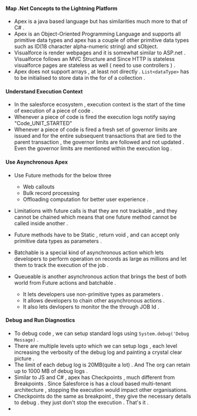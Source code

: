 
#### Map .Net Concepts to the Lightning Platform
- Apex is a java based language but has similarities much more to that of C# . 
- Apex is an Object-Oriented Programming Language and supports all primitive data types and apex has a couple of other primitive data types such as ID(18 character alpha-numeric string) and sObject.
- Visualforce is render webpages and it is somewhat similar to ASP.net . Visualforce follows an MVC Structure and Since HTTP is stateless visualforce pages are stateless as well ( need to use controllers ) .
- Apex does not support arrays , at least not directly . `List<dataType>` has to be initialised to store data in the for of a collection . 


#### Understand Execution Context 

- In the salesforce ecosystem , execution context is the start of the time of execution of a piece of code . 
- Whenever a piece of code is fired the execution logs notify saying "Code_UNIT_STARTED"
- Whenever a piece of code is fired a fresh set of governor limits are issued and for the entire subsequent transactions that are tied to the parent transaction , the governor limits are followed and not updated . Even the governor limits are mentioned within the execution log . 


#### Use Asynchronous Apex

- Use Future methods for the below three
  - Web callouts 
  - Bulk record processing 
  - Offloading computation for better user experience . 

- Limitations with future calls is that they are not trackable , and they cannot be chained which means that one future method cannot be called inside another . 
- Future methods have to be Static , return void , and can accept only primitive data types as parameters . 
- Batchable is a special kind of asynchronous action which lets developers to perform operation on records as large as millions and let them to track the execution of the job . 
- Queueable is another asynchronous action that brings the best of both world from Future actions and batchable . 
  - It lets developers use non-primitive types as parameters . 
  - It allows developers to chain other asynchronous actions . 
  - It also lets devlopers to monitor the the through JOB Id . 


#### Debug and Run Diagnostics 

- To debug code , we can setup standard logs using `System.debug('Debug Message)` . 
- There are multiple levels upto which we can setup logs , each level increasing the verbosity of the debug log and painting a crystal clear picture . 
- The limit of each debug log is 20MB(quite a lot) . And The org can retain up to 1000 MB of debug logs . 
- Similar to JS and C# , apex has Checkpoints , much different from Breakpoints . Since Salesforce is has a  cloud based multi-tenant architecture , stopping the execution would impact other organisations. 
- Checkpoints do the same as breakpoint , they give the necessary details to debug . they just don't stop the execution . That's it . 
- 

